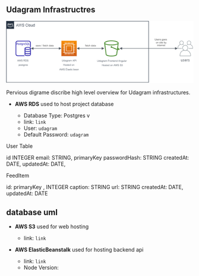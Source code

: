 ## Udagram Infrastructres

![digram](./Udagram-digram.png)

Pervious digrame discribe high level overview for Udagram infrastructures.

- **AWS RDS** used to host project database

  - Database Type: Postgres v
  - link: `link`
  - User: `udagram`
  - Default Password: `udagram`

User Table

id INTEGER
email: STRING, primaryKey
passwordHash: STRING
createdAt: DATE,
updatedAt: DATE,

FeedItem

id: primaryKey , INTEGER
caption: STRING
url: STRING
createdAt: DATE,
updatedAt: DATE

## database uml

- **AWS S3** used for web hosting

  - link: `link`

- **AWS ElasticBeanstalk** used for hosting backend api
  - link: `link`
  - Node Version:
